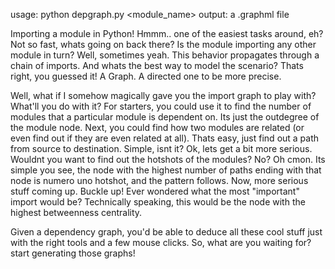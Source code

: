 usage: python depgraph.py <module_name>
output: a .graphml file

Importing a module in Python! Hmmm.. one of the easiest tasks around, eh? Not so fast, whats going on back there? Is the module importing any other module in turn? Well, sometimes yeah. This behavior propagates through a chain of imports. And whats the best way to model the scenario? Thats right, you guessed it! A Graph. A directed one to be more precise.

Well, what if I somehow magically gave you the import graph to play with? What'll you do with it? 
For starters, you could use it to find the number of modules that a particular module is dependent on. Its just the outdegree of the module node.
Next, you could find how two modules are related (or even find out if they are even related at all). Thats easy, just find out a path from source to destination. Simple, isnt it?
Ok, lets get a bit more serious. Wouldnt you want to find out the hotshots of the modules? No? Oh cmon. Its simple you see, the node with the highest number of paths ending with that node is numero uno hotshot, and the pattern follows.
Now, more serious stuff coming up. Buckle up! Ever wondered what the most "important" import would be? Technically speaking, this would be the node with the highest betweenness centrality.

Given a dependency graph, you'd be able to deduce all these cool stuff just with the right tools and a few mouse clicks. So, what are you waiting for? start generating those graphs!